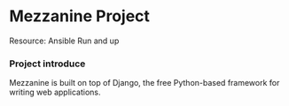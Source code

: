 # Mezzanine Project

Resource: Ansible Run and up

### Project introduce

Mezzanine is built on top of Django, the free Python-based framework for writing web applications.


